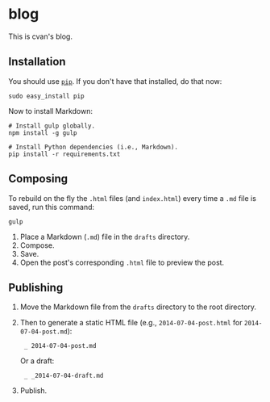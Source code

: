 # blog

This is cvan's blog.


## Installation

You should use [`pip`](https://pypi.python.org/pypi/pip). If you don't have that installed, do that now:

    sudo easy_install pip

Now to install Markdown:

    # Install gulp globally.
    npm install -g gulp

    # Install Python dependencies (i.e., Markdown).
    pip install -r requirements.txt


## Composing

To rebuild on the fly the `.html` files (and `index.html`) every time a `.md` file is saved, run this command:

    gulp

1. Place a Markdown (`.md`) file in the `drafts` directory.
2. Compose.
3. Save.
4. Open the post's corresponding `.html` file to preview the post.


## Publishing

1. Move the Markdown file from the `drafts` directory to the root directory.
2. Then to generate a static HTML file (e.g., `2014-07-04-post.html` for `2014-07-04-post.md`):

        _ 2014-07-04-post.md

    Or a draft:

        _ _2014-07-04-draft.md

3. Publish.
